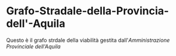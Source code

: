 # Grafo-Stradale-della-Provincia-dell'-Aquila

Questo è il grafo strdale della viabilità gestita dall'*Amministrazione Provinciale dell'Aquila*

